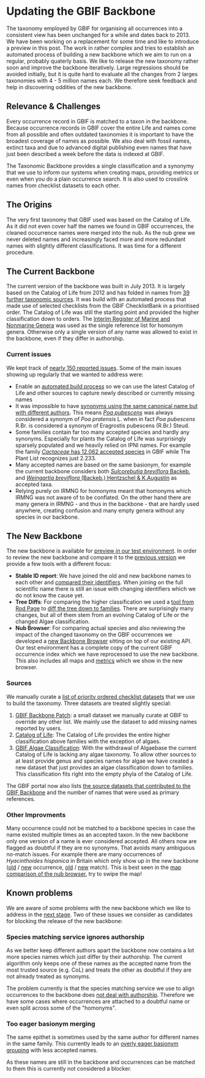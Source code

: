 # Updating the GBIF Backbone
The taxonomy employed by GBIF for organising all occurrences into a consistent view has been unchanged for a while and dates back to 2013. We have been working on a replacement for some time and like to introduce a preview in this post. The work in rather complex and tries to establish an automated process of building a new backbone which we aim to run on a regular, probably quaterly basis. We like to release the new taxonomy rather soon and improve the backbone iteratively. Large regressions should be avoided initially, but it is quite hard to evaluate all the changes from 2 larges taxonomies with 4 - 5 million names each. We therefore seek feedback and help in discovering oddities of the new backbone.

## Relevance & Challenges
Every occurrence record in GBIF is matched to a taxon in the backbone. Because occurrence records in GBIF cover the entire Life and names come from all possible and often outdated taxonomies it is  important to have the broadest coverage of names as possible. We also deal with fossil names, extinct taxa and due to advanced digital publishing even names that have just been described a week before the data is indexed at GBIF.

The Taxonomic Backbone provides a single classification and a synonymy that we use to inform our systems when creating maps, providing metrics or even when you do a plain occurrence search. It is also used to crosslink names from checklist datasets to each other.

## The Origins
The very first taxonomy that GBIF used was based on the Catalog of Life. As it did not even cover half the names we found in GBIF occurrences, the cleaned occurrence names were merged into the nub. As the nub grew we never deleted names and increasingly faced more and more redundant names with slightly different classifications. It was time for a different procedure.

## The Current Backbone
The current version of the backbone was built in July 2013. It is largely based on the Catalog of Life from 2012 and has folded in names from [39 further taxonomic sources](nub-live/sources.md). It was build with an automated process that made use of selected checklists from the GBIF ChecklistBank in a prioritised order. The Catalog of Life was still the starting point and provided the higher classification down to orders. The [Interim Register of Marine and Nonmarine Genera](http://www.gbif-uat.org/dataset/714c64e3-2dc1-4bb7-91e4-54be5af4da12) was used as the single reference list for homonym genera. Otherwise only a single version of any name was allowed to exist in the backbone, even if they differ in authorship. 

### Current issues
We kept track of [nearly 150 reported issues](http://dev.gbif.org/issues/issues/?jql=labels%20%3D%20nub). Some of the main issues showing up regularly that we wanted to address were:

 - Enable an [automated build process](http://dev.gbif.org/issues/browse/POR-2467) so we can use the latest Catalog of Life and other sources to capture newly described or currently missing names
 - It was impossible to have [synonyms using the same canonical name but with different authors](http://dev.gbif.org/issues/browse/POR-353). This means [*Poa pubescens*](http://www.gbif.org/species/4113236) was always considered a synonym of *Poa pratensis* L. when in fact *Poa pubescens* R.Br. is considered a synonym of Eragrostis pubescens (R.Br.) Steud. - Some families contain far too many accepted species and hardly any synonyms. Especially for plants the Catalog of Life was surprisingly sparsely populated and we heavily relied on IPNI names. For example the family [*Cactaceae* has 12.062 accepted species](http://dev.gbif.org/issues/browse/POR-1389) in GBIF while The Plant List recognizes just 2.233. - Many accepted names are based on the same basionym, for example the current backbone considers both [*Sulcorebutia breviflora* Backeb.](http://www.gbif.org/species/7283318) and [*Weingartia breviflora* (Backeb.) Hentzschel & K.Augustin](http://www.gbif.org/species/7281391) as accepted taxa. - Relying purely on IRMNG for homonyms meant that homonyms which IRMNG was not aware of to be conflated. On the other hand there are many genera in IRMNG - and thus in the backbone - that are hardly used anywhere, creating confusion and many empty genera without any species in our backbone.

## The New Backbone
The new backbone is available for [preview in our test environment](http://www.gbif-uat.org/dataset/d7dddbf4-2cf0-4f39-9b2a-bb099caae36c). In order to review the new backbone and compare it to the [previous version](http://www.gbif.org/dataset/d7dddbf4-2cf0-4f39-9b2a-bb099caae36c) we provide a few tools with a different focus:

 - **Stable ID report**: We have joined the old and new backbone names to each other and [compared their identifiers](nub/stable-ids.md). When joining on the full scientific name there is still an issue with changing identifiers which we do not know the cause yet.
 - **Tree Diffs**: For comparing the higher classification we used a [tool from Rod Page](http://iphylo.blogspot.dk/2015/12/visualising-difference-between-two.html) to [diff the tree down to families](blob/master/nub/families.html?raw=true). There are surprisingly many changes, but all of them stem from an evolving Catalog of Life or the changed Algae classification.
 - **Nub Browser**: For comparing actual species and also reviewing the impact of the changed taxonomy on the GBIF occurrences we developed a [new Backbone Browser](http://mdoering.github.io/nub-browser/app/#/) sitting on top of our existing API. Our test environment has a complete copy of the current GBIF occurrence index which we have reprocessed to use the new backbone. This also includes all maps and [metrics](http://mdoering.github.io/nub-browser/app/#/metrics) which we show in the new browser.

### Sources
We manually curate a [list of priority ordered checklist datasets](https://github.com/gbif/checklistbank/blob/master/checklistbank-nub/nub-sources.tsv) that we use to build the taxonomy. Three datasets are treated slightly special:

 1. [GBIF Backbone Patch](http://www.gbif-uat.org/dataset/daacce49-b206-469b-8dc2-2257719f3afa): a small dataset we manually curate at GBIF to override any other list. We mainly use the dataset to add missing names reported by users.
 1. [Catalog of Life](http://www.gbif-uat.org/dataset/7ddf754f-d193-4cc9-b351-99906754a03b): The Catalog of Life provides the entire higher classification above families with the exception of algaes.
 1. [GBIF Algae Classification](http://www.gbif-uat.org/dataset/7ea21580-4f06-469d-995b-3f713fdcc37c): With the withdrawal of Algaebase the current Catalog of Life is lacking any algae taxonomy. To allow other sources to at least provide genus and species names for algae we have created a new dataset that just provides an algae classification down to families. This classification fits right into the empty phyla of the Catalog of Life.

The GBIF portal now also lists [the source datasets that contributed to the GBIF Backbone](http://www.gbif-uat.org/dataset/d7dddbf4-2cf0-4f39-9b2a-bb099caae36c/constituents) and the number of names that were used as primary references.


### Other Improvments
Many occurrence could not be matched to a backbone species in case the name existed multiple times as an accepted taxon. In the new backbone only one version of a name is ever considered accepted. All others now are flagged as doubtful if they are no synonyms. That avoids many ambiguous no-match issues. For example there are many occurrences of *Hyacinthoides hispanica* in Britain which only show up in the new backbone ([old](http://www.gbif.org/occurrence/795765755) / [new](http://www.gbif-uat.org/occurrence/795765755) occurrence, [old](http://api.gbif.org/v1/species/match?verbose=true&kingdom=plantae&name=Hyacinthoides%20hispanica) / [new](http://api.gbif-uat.org/v1/species/match?verbose=true&kingdom=plantae&name=Hyacinthoides%20hispanica) match). This is best seen in the [map comparison of the nub browser](http://mdoering.github.io/nub-browser/app/#/taxon/5304257), try to swipe the map! 

## Known problems
We are aware of some problems with the new backbone which we like to address in the [next stage](http://dev.gbif.org/issues/browse/POR-3029). Two of these issues we consider as candidates for blocking the release of the new backbone:

### Species matching service ignores authorship
As we better keep different authors apart the backbone now contains a lot more species names which just differ by their authorship. The current algorithm only keeps one of these names as the accepted name from the most trusted source (e.g. CoL) and treats the other as doubtful if they are not already treated as synonyms.  

The problem currently is that the species matching service we use to align occurrences to the backbone does [not deal with authorship](http://dev.gbif.org/issues/browse/POR-2768). Therefore we have some cases where occurrences are attached to a doubtful name or even split across some of the "homonyms". 

### Too eager basionym merging
The same epithet is sometimes used by the same author for different names in the same family. This currently leads to an [overly eager basionym grouping](http://dev.gbif.org/issues/browse/POR-2989) with less accepted names.

As these names are still in the backbone and occurrences can be matched to them this is currently not considered a blocker.
